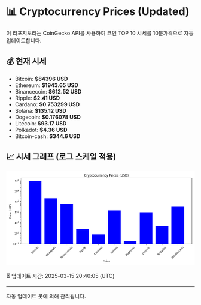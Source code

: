 
# 📊 Cryptocurrency Prices (Updated)

이 리포지토리는 CoinGecko API를 사용하여 코인 TOP 10 시세를 10분가격으로 자동 업데이트합니다.

## 💰 현재 시세
- Bitcoin: **$84396 USD**
- Ethereum: **$1943.65 USD**
- Binancecoin: **$612.52 USD**
- Ripple: **$2.41 USD**
- Cardano: **$0.753299 USD**
- Solana: **$135.12 USD**
- Dogecoin: **$0.176078 USD**
- Litecoin: **$93.17 USD**
- Polkadot: **$4.36 USD**
- Bitcoin-cash: **$344.6 USD**

## 📈 시세 그래프 (로그 스케일 적용)
![Crypto Prices](crypto_prices.png)

⏳ 업데이트 시간: 2025-03-15 20:40:05 (UTC)

---
자동 업데이트 봇에 의해 관리됩니다.
